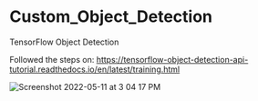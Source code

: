 # Custom_Object_Detection
TensorFlow Object Detection 

Followed the steps on: https://tensorflow-object-detection-api-tutorial.readthedocs.io/en/latest/training.html

![Screenshot 2022-05-11 at 3 04 17 PM](https://user-images.githubusercontent.com/65984649/167926570-04bbdbc2-6498-43c1-a78f-9a2135e5ab72.png)
